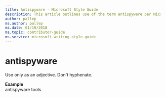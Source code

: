 ```yaml
---
title: Antispyware - Microsoft Style Guide
description: This article outlines use of the term antispyware per Microsoft style guidelines, with an example.
author: pallep
ms.author: pallep
ms.date: 01/19/2018
ms.topic: contributor-guide
ms.service: microsoft-writing-style-guide
---
```


# antispyware

Use only as an adjective. Don't hyphenate. 

**Example**  
antispyware tools 
